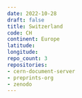 ```yaml
---
date: 2022-10-28
draft: false
title: Switzerland
code: CH
continent: Europe
latitude:
longitude:
repo_count: 3
repositories:
- cern-document-server
- preprints-org
- zenodo
---
```



